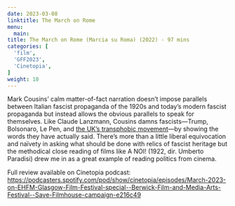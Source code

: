 ```yaml
---
date: 2023-03-08
linktitle: The March on Rome
menu:
  main:
title: The March on Rome (Marcia su Roma) (2022) - 97 mins
categories: [
  'film',
  'GFF2023',
  'Cinetopia',
]
weight: 10
---
```


Mark Cousins’ calm matter-of-fact narration doesn’t impose parallels between Italian fascist propaganda of the 1920s and today’s modern fascist propaganda but instead allows the obvious parallels to speak for themselves. Like Claude Lanzmann, Cousins damns fascists—Trump, Bolsonaro, Le Pen, and [the UK’s transphobic movement](https://www.theguardian.com/us-news/commentisfree/2021/oct/23/judith-butler-gender-ideology-backlash)—by showing the words they have actually said. There’s more than a little liberal equivocation and naïvety in asking what should be done with relics of fascist heritage but the methodical close reading of films like A NOI! (1922, dir. Umberto Paradisi) drew me in as a great example of reading politics from cinema.

Full review available on Cinetopia podcast: https://podcasters.spotify.com/pod/show/cinetopia/episodes/March-2023-on-EHFM-Glasgow-Film-Festival-special--Berwick-Film-and-Media-Arts-Festival--Save-Filmhouse-campaign-e216c49